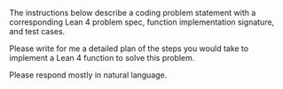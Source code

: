 The instructions below describe a coding problem statement with a corresponding Lean 4 problem spec, function implementation signature, and test cases.

Please write for me a detailed plan of the steps you would take to implement a Lean 4 function to solve this problem.

Please respond mostly in natural language.